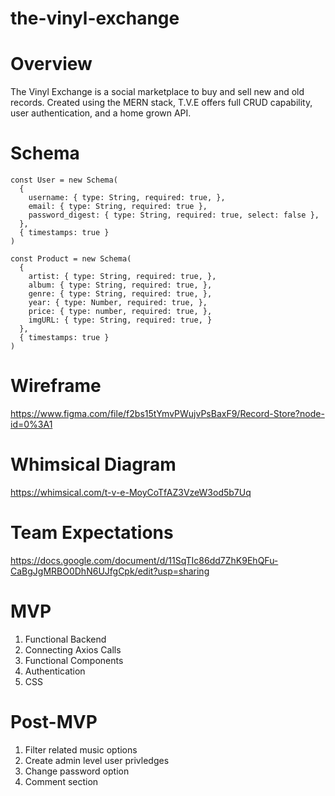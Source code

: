 # the-vinyl-exchange

# Overview

The Vinyl Exchange is a social marketplace to buy and sell new and old records.  Created using the MERN stack, T.V.E offers full CRUD capability, user authentication, and a home grown API.  

# Schema
```
const User = new Schema(
  {
    username: { type: String, required: true, },
    email: { type: String, required: true },
    password_digest: { type: String, required: true, select: false },
  },
  { timestamps: true }
)

const Product = new Schema(
  {
    artist: { type: String, required: true, },
    album: { type: String, required: true, },
    genre: { type: String, required: true, },
    year: { type: Number, required: true, },
    price: { type: number, required: true, },
    imgURL: { type: String, required: true, }
  },
  { timestamps: true }
)
```
# Wireframe

https://www.figma.com/file/f2bs15tYmvPWujvPsBaxF9/Record-Store?node-id=0%3A1

# Whimsical Diagram

https://whimsical.com/t-v-e-MoyCoTfAZ3VzeW3od5b7Uq

# Team Expectations

https://docs.google.com/document/d/11SqTIc86dd7ZhK9EhQFu-CaBgJgMRBO0DhN6UJfgCpk/edit?usp=sharing


# MVP

1. Functional Backend
2. Connecting Axios Calls
3. Functional Components
4. Authentication
5. CSS

# Post-MVP

1. Filter related music options
2. Create admin level user privledges
3. Change password option
4. Comment section
